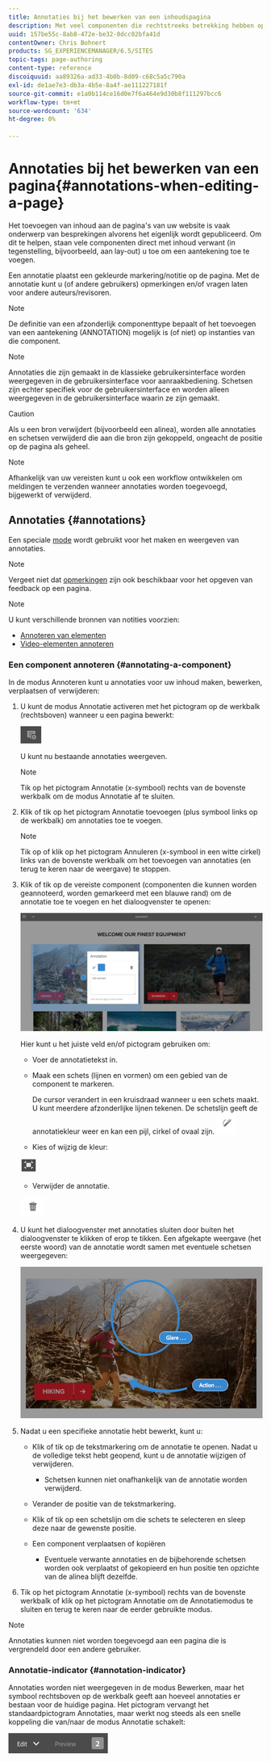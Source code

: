 ```yaml
---
title: Annotaties bij het bewerken van een inhoudspagina
description: Met veel componenten die rechtstreeks betrekking hebben op inhoud, kunt u een annotatie toevoegen.
uuid: 157be55c-8ab8-472e-be32-0dcc02bfa41d
contentOwner: Chris Bohnert
products: SG_EXPERIENCEMANAGER/6.5/SITES
topic-tags: page-authoring
content-type: reference
discoiquuid: aa89326a-ad33-4b0b-8d09-c68c5a5c790a
exl-id: de1ae7e3-db3a-4b5e-8a4f-ae111227181f
source-git-commit: e1a0b114ce16d0e7f6a464e9d30b8f111297bcc6
workflow-type: tm+mt
source-wordcount: '634'
ht-degree: 0%

---
```


# Annotaties bij het bewerken van een pagina{#annotations-when-editing-a-page}

Het toevoegen van inhoud aan de pagina&#39;s van uw website is vaak onderwerp van besprekingen alvorens het eigenlijk wordt gepubliceerd. Om dit te helpen, staan vele componenten direct met inhoud verwant (in tegenstelling, bijvoorbeeld, aan lay-out) u toe om een aantekening toe te voegen.

Een annotatie plaatst een gekleurde markering/notitie op de pagina. Met de annotatie kunt u (of andere gebruikers) opmerkingen en/of vragen laten voor andere auteurs/revisoren.

>[!NOTE]
>
>De definitie van een afzonderlijk componenttype bepaalt of het toevoegen van een aantekening (ANNOTATION) mogelijk is (of niet) op instanties van die component.

>[!NOTE]
>
>Annotaties die zijn gemaakt in de klassieke gebruikersinterface worden weergegeven in de gebruikersinterface voor aanraakbediening. Schetsen zijn echter specifiek voor de gebruikersinterface en worden alleen weergegeven in de gebruikersinterface waarin ze zijn gemaakt.

>[!CAUTION]
>
>Als u een bron verwijdert (bijvoorbeeld een alinea), worden alle annotaties en schetsen verwijderd die aan die bron zijn gekoppeld, ongeacht de positie op de pagina als geheel.

>[!NOTE]
>
>Afhankelijk van uw vereisten kunt u ook een workflow ontwikkelen om meldingen te verzenden wanneer annotaties worden toegevoegd, bijgewerkt of verwijderd.

## Annotaties {#annotations}

Een speciale [mode](/help/sites-authoring/author-environment-tools.md#page-modes) wordt gebruikt voor het maken en weergeven van annotaties.

>[!NOTE]
>
>Vergeet niet dat [opmerkingen](/help/sites-authoring/basic-handling.md#timeline) zijn ook beschikbaar voor het opgeven van feedback op een pagina.

>[!NOTE]
>
>U kunt verschillende bronnen van notities voorzien:
>
>* [Annoteren van elementen](/help/assets/manage-assets.md#annotating)
>* [Video-elementen annoteren](/help/assets/managing-video-assets.md#annotate-video-assets)
>


### Een component annoteren {#annotating-a-component}

In de modus Annoteren kunt u annotaties voor uw inhoud maken, bewerken, verplaatsen of verwijderen:

1. U kunt de modus Annotatie activeren met het pictogram op de werkbalk (rechtsboven) wanneer u een pagina bewerkt:

   ![](do-not-localize/screen_shot_2018-03-22at110414.png)

   U kunt nu bestaande annotaties weergeven.

   >[!NOTE]
   >
   >Tik op het pictogram Annotatie (x-symbool) rechts van de bovenste werkbalk om de modus Annotatie af te sluiten.

1. Klik of tik op het pictogram Annotatie toevoegen (plus symbool links op de werkbalk) om annotaties toe te voegen.

   >[!NOTE]
   >
   >Tik op of klik op het pictogram Annuleren (x-symbool in een witte cirkel) links van de bovenste werkbalk om het toevoegen van annotaties (en terug te keren naar de weergave) te stoppen.

1. Klik of tik op de vereiste component (componenten die kunnen worden geannoteerd, worden gemarkeerd met een blauwe rand) om de annotatie toe te voegen en het dialoogvenster te openen:

   ![screen_shot_2018-03-22at110606](assets/screen_shot_2018-03-22at110606.png)

   Hier kunt u het juiste veld en/of pictogram gebruiken om:

   * Voer de annotatietekst in.
   * Maak een schets (lijnen en vormen) om een gebied van de component te markeren.

      De cursor verandert in een kruisdraad wanneer u een schets maakt. U kunt meerdere afzonderlijke lijnen tekenen. De schetslijn geeft de annotatiekleur weer en kan een pijl, cirkel of ovaal zijn.
   ![](do-not-localize/screen_shot_2018-03-22at110640.png)

   * Kies of wijzig de kleur:

   ![](do-not-localize/chlimage_1-19.png)

   * Verwijder de annotatie.

   ![](do-not-localize/screen_shot_2018-03-22at110647.png)

1. U kunt het dialoogvenster met annotaties sluiten door buiten het dialoogvenster te klikken of erop te tikken. Een afgekapte weergave (het eerste woord) van de annotatie wordt samen met eventuele schetsen weergegeven:

   ![screen_shot_2018-03-22at110850](assets/screen_shot_2018-03-22at110850.png)

1. Nadat u een specifieke annotatie hebt bewerkt, kunt u:

   * Klik of tik op de tekstmarkering om de annotatie te openen. Nadat u de volledige tekst hebt geopend, kunt u de annotatie wijzigen of verwijderen.

      * Schetsen kunnen niet onafhankelijk van de annotatie worden verwijderd.
   * Verander de positie van de tekstmarkering.
   * Klik of tik op een schetslijn om die schets te selecteren en sleep deze naar de gewenste positie.
   * Een component verplaatsen of kopiëren

      * Eventuele verwante annotaties en de bijbehorende schetsen worden ook verplaatst of gekopieerd en hun positie ten opzichte van de alinea blijft dezelfde.


1. Tik op het pictogram Annotatie (x-symbool) rechts van de bovenste werkbalk of klik op het pictogram Annotatie om de Annotatiemodus te sluiten en terug te keren naar de eerder gebruikte modus.

>[!NOTE]
>
>Annotaties kunnen niet worden toegevoegd aan een pagina die is vergrendeld door een andere gebruiker.

### Annotatie-indicator {#annotation-indicator}

Annotaties worden niet weergegeven in de modus Bewerken, maar het symbool rechtsboven op de werkbalk geeft aan hoeveel annotaties er bestaan voor de huidige pagina. Het pictogram vervangt het standaardpictogram Annotaties, maar werkt nog steeds als een snelle koppeling die van/naar de modus Annotatie schakelt:

![chlimage_1-242](assets/chlimage_1-242.png)
